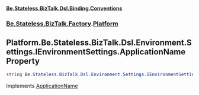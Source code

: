 #### [Be.Stateless.BizTalk.Dsl.Binding.Conventions](README.md 'README')
### [Be.Stateless.BizTalk.Factory](Be.Stateless.BizTalk.Factory.md 'Be.Stateless.BizTalk.Factory').[Platform](Platform.md 'Be.Stateless.BizTalk.Factory.Platform')

## Platform.Be.Stateless.BizTalk.Dsl.Environment.Settings.IEnvironmentSettings.ApplicationName Property

```csharp
string Be.Stateless.BizTalk.Dsl.Environment.Settings.IEnvironmentSettings.ApplicationName { get; }
```

Implements [ApplicationName](https://docs.microsoft.com/en-us/dotnet/api/Be.Stateless.BizTalk.Dsl.Environment.Settings.IEnvironmentSettings.ApplicationName 'Be.Stateless.BizTalk.Dsl.Environment.Settings.IEnvironmentSettings.ApplicationName')